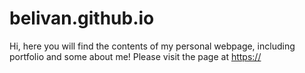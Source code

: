 # belivan.github.io

Hi, here you will find the contents of my personal webpage, including portfolio and some about me! Please visit the page at [https://](belivan.github.io/)

